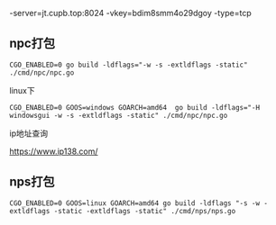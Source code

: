 -server=jt.cupb.top:8024 -vkey=bdim8smm4o29dgoy -type=tcp


## npc打包

```shell
CGO_ENABLED=0 go build -ldflags="-w -s -extldflags -static" ./cmd/npc/npc.go
```

linux下

```shell
CGO_ENABLED=0 GOOS=windows GOARCH=amd64  go build -ldflags="-H windowsgui -w -s -extldflags -static" ./cmd/npc/npc.go
```


ip地址查询

https://www.ip138.com/


## nps打包

```shell
CGO_ENABLED=0 GOOS=linux GOARCH=amd64 go build -ldflags "-s -w -extldflags -static -extldflags -static" ./cmd/nps/nps.go
```